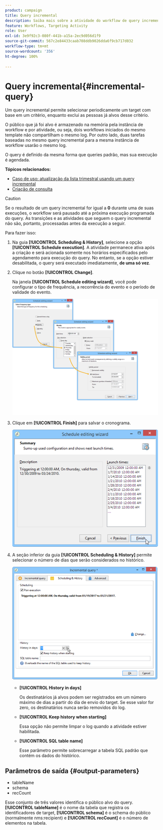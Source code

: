 ```yaml
---
product: campaign
title: Query incremental
description: Saiba mais sobre a atividade do workflow de query incremental
feature: Workflows, Targeting Activity
role: User
exl-id: 3e9f92c3-080f-441b-a15a-2ec9d056d1f9
source-git-commit: 567c2e84433caab708ddb9026dda6f9cb717d032
workflow-type: tm+mt
source-wordcount: '356'
ht-degree: 100%

---
```


# Query incremental{#incremental-query}



Um query incremental permite selecionar periodicamente um target com base em um critério, enquanto exclui as pessoas já alvos desse critério.

O público que já foi alvo é armazenado na memória pela instância de workflow e por atividade, ou seja, dois workflows iniciados do mesmo template não compartilham o mesmo log. Por outro lado, duas tarefas baseadas no mesmo query incremental para a mesma instância de workflow usarão o mesmo log.

O query é definido da mesma forma que queries padrão, mas sua execução é agendada.

**Tópicos relacionados:**

* [Caso de uso: atualização da lista trimestral usando um query incremental](quarterly-list-update.md)
* [Criação de consulta](query.md#creating-a-query)

>[!CAUTION]
>
>Se o resultado de um query incremental for igual a **0** durante uma de suas execuções, o workflow será pausado até a próxima execução programada do query. As transições e as atividades que seguem o query incremental não são, portanto, processadas antes da execução a seguir.

Para fazer isso:

1. Na guia **[!UICONTROL Scheduling & History]**, selecione a opção **[!UICONTROL Schedule execution]**. A atividade permanece ativa após a criação e será acionada somente nos horários especificados pelo agendamento para execução do query. No entanto, se a opção estiver desabilitada, o query será executado imediatamente, **de uma só vez**.
1. Clique no botão **[!UICONTROL Change]**.

   Na janela **[!UICONTROL Schedule editing wizard]**, você pode configurar o tipo de frequência, a recorrência do evento e o período de validade do evento.

   ![](assets/s_user_segmentation_wizard_11.png)

1. Clique em **[!UICONTROL Finish]** para salvar o cronograma.

   ![](assets/s_user_segmentation_wizard_valid.png)

1. A seção inferior da guia **[!UICONTROL Scheduling & History]** permite selecionar o número de dias que serão considerados no histórico.

   ![](assets/edit_request_inc.png)

   * **[!UICONTROL History in days]**

     Os destinatários já alvos podem ser registrados em um número máximo de dias a partir do dia de envio do target. Se esse valor for zero, os destinatários nunca serão removidos do log.

   * **[!UICONTROL Keep history when starting]**

     Essa opção não permite limpar o log quando a atividade estiver habilitada.

   * **[!UICONTROL SQL table name]**

     Esse parâmetro permite sobrecarregar a tabela SQL padrão que contém os dados do histórico.

## Parâmetros de saída {#output-parameters}

* tableName
* schema
* recCount

Esse conjunto de três valores identifica o público alvo do query. **[!UICONTROL tableName]** é o nome da tabela que registra os identificadores de target, **[!UICONTROL schema]** é o schema do público (normalmente nms:recipient) e **[!UICONTROL recCount]** é o número de elementos na tabela.
